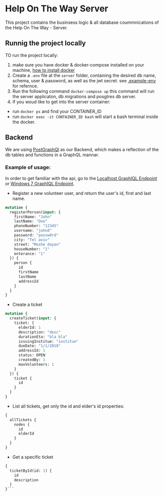 # Help On The Way Server
This project contains the businsess logic & all database coummnications of the Help On The Way - Server.

## Runnig the project locally
TO run the project locally:
1. make sure you have docker & docker-compose installed on your machine, [how to install docker](https://docs.docker.com/compose/install/#install-compose)
2. Create a `.env` file at the `server` folder, containing the desired db name, schema, user & password, as well as the jwt secret. see [.example-env](.example-env) for refernce.
3. Run the following command `docker-compose up`  this command will run the server applicaton, db migrations and posgtres db server.
4. If you woud like to get into the server container:
 - run `docker ps` and find your CONTAINER_ID
 - run `docker exec -it CONTAINER_ID bash` will start a bash terminal inside the docker.
## Backend
We are using [PostGraphQl](https://github.com/postgraphql/postgraphql) as our Backend, which makes a reflection of the db tables and functions in a GraphQL mannar.
### Example of usage:
In order to get familiar with the api, go to the [Localhost GraphIQL Endpoint](http://localhost:5000/graphiql) or [Windows 7 GraphIQL Endpoint](http://192.168.99.100:5000/graphiql).
- Register a new volunteer user, and return the user's id, first and last name.
```graphql
mutation {
  registerPerson(input: {
    firstName: "John"
    lastName: "Doe"
    phoneNumber: "12345"
    username: "johnd"
    password: "passw0rd"
    city: "Tel aviv"
    street: "Moshe dayan"
    houseNumber: "1"
    enterance: "1"
  }) {
    person {
      id
      firstName
      lastName
      addressId
    }
  }
}

```
- Create a ticket
```graphql
mutation {
  createTicket(input: {
    ticket: {
      elderId: 1
      description: "desc"
      durationEta: "bla bla"
      issuingInstitue: "institue"
      dueDate: "1/1/2018"
      addressId: 1
      status: OPEN
      createdBy: 1
      maxVolunteers: 1
    }
  }) {
    ticket {
      id
    }
  }
}
```
- List all tickets, get only the id and elder's id properties: 
```graphql
{
  allTickets {
    nodes {
      id
      elderId
    }
  }
}
```
- Get a specific ticket
```graphql
{
  ticketById(id: 1) {
    id
    description
  }
}```